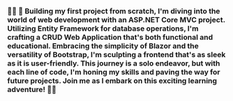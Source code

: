 ### 🧱🔨 🚀 Building my first project from scratch, I'm diving into the world of web development with an ASP.NET Core MVC project. Utilizing Entity Framework for database operations, I'm crafting a CRUD Web Application that's both functional and educational. Embracing the simplicity of Blazor and the versatility of Bootstrap, I'm sculpting a frontend that's as sleek as it is user-friendly. This journey is a solo endeavor, but with each line of code, I'm honing my skills and paving the way for future projects. Join me as I embark on this exciting learning adventure! 🔧🌟
